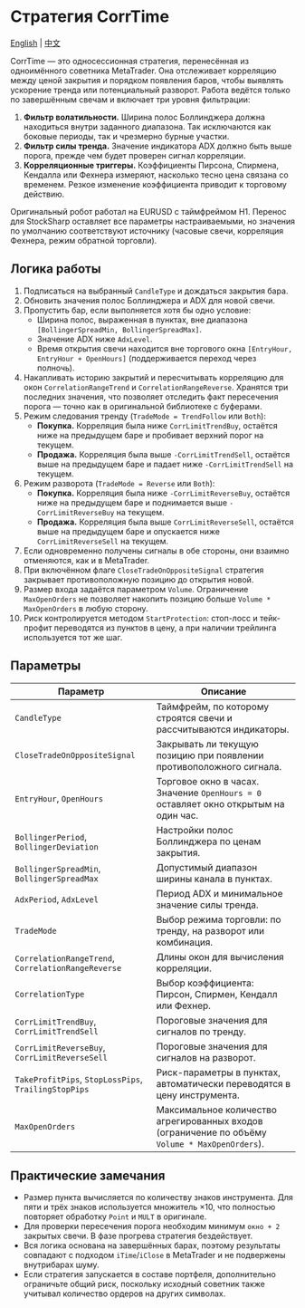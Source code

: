 # Стратегия CorrTime
[English](README.md) | [中文](README_cn.md)

CorrTime — это односессионная стратегия, перенесённая из одноимённого советника MetaTrader. Она отслеживает корреляцию между ценой закрытия и порядком появления баров, чтобы выявлять ускорение тренда или потенциальный разворот. Работа ведётся только по завершённым свечам и включает три уровня фильтрации:

1. **Фильтр волатильности.** Ширина полос Боллинджера должна находиться внутри заданного диапазона. Так исключаются как боковые периоды, так и чрезмерно бурные участки.
2. **Фильтр силы тренда.** Значение индикатора ADX должно быть выше порога, прежде чем будет проверен сигнал корреляции.
3. **Корреляционные триггеры.** Коэффициенты Пирсона, Спирмена, Кендалла или Фехнера измеряют, насколько тесно цена связана со временем. Резкое изменение коэффициента приводит к торговому действию.

Оригинальный робот работал на EURUSD с таймфреймом H1. Перенос для StockSharp оставляет все параметры настраиваемыми, но значения по умолчанию соответствуют источнику (часовые свечи, корреляция Фехнера, режим обратной торговли).

## Логика работы

1. Подписаться на выбранный `CandleType` и дождаться закрытия бара.
2. Обновить значения полос Боллинджера и ADX для новой свечи.
3. Пропустить бар, если выполняется хотя бы одно условие:
   - Ширина полос, выраженная в пунктах, вне диапазона `[BollingerSpreadMin, BollingerSpreadMax]`.
   - Значение ADX ниже `AdxLevel`.
   - Время открытия свечи находится вне торгового окна `[EntryHour, EntryHour + OpenHours]` (поддерживается переход через полночь).
4. Накапливать историю закрытий и пересчитывать корреляцию для окон `CorrelationRangeTrend` и `CorrelationRangeReverse`. Хранятся три последних значения, что позволяет отследить факт пересечения порога — точно как в оригинальной библиотеке с буферами.
5. Режим следования тренду (`TradeMode = TrendFollow` или `Both`):
   - **Покупка.** Корреляция была ниже `CorrLimitTrendBuy`, остаётся ниже на предыдущем баре и пробивает верхний порог на текущем.
   - **Продажа.** Корреляция была выше `-CorrLimitTrendSell`, остаётся выше на предыдущем баре и падает ниже `-CorrLimitTrendSell` на текущем.
6. Режим разворота (`TradeMode = Reverse` или `Both`):
   - **Покупка.** Корреляция была ниже `-CorrLimitReverseBuy`, остаётся ниже на предыдущем баре и поднимается выше `-CorrLimitReverseBuy` на текущем.
   - **Продажа.** Корреляция была выше `CorrLimitReverseSell`, остаётся выше на предыдущем баре и опускается ниже `CorrLimitReverseSell` на текущем.
7. Если одновременно получены сигналы в обе стороны, они взаимно отменяются, как и в MetaTrader.
8. При включённом флаге `CloseTradeOnOppositeSignal` стратегия закрывает противоположную позицию до открытия новой.
9. Размер входа задаётся параметром `Volume`. Ограничение `MaxOpenOrders` не позволяет накопить позицию больше `Volume * MaxOpenOrders` в любую сторону.
10. Риск контролируется методом `StartProtection`: стоп-лосс и тейк-профит переводятся из пунктов в цену, а при наличии трейлинга используется тот же шаг.

## Параметры

| Параметр | Описание |
|----------|----------|
| `CandleType` | Таймфрейм, по которому строятся свечи и рассчитываются индикаторы. |
| `CloseTradeOnOppositeSignal` | Закрывать ли текущую позицию при появлении противоположного сигнала. |
| `EntryHour`, `OpenHours` | Торговое окно в часах. Значение `OpenHours = 0` оставляет окно открытым на один час. |
| `BollingerPeriod`, `BollingerDeviation` | Настройки полос Боллинджера по ценам закрытия. |
| `BollingerSpreadMin`, `BollingerSpreadMax` | Допустимый диапазон ширины канала в пунктах. |
| `AdxPeriod`, `AdxLevel` | Период ADX и минимальное значение силы тренда. |
| `TradeMode` | Выбор режима торговли: по тренду, на разворот или комбинация. |
| `CorrelationRangeTrend`, `CorrelationRangeReverse` | Длины окон для вычисления корреляции. |
| `CorrelationType` | Выбор коэффициента: Пирсон, Спирмен, Кендалл или Фехнер. |
| `CorrLimitTrendBuy`, `CorrLimitTrendSell` | Пороговые значения для сигналов по тренду. |
| `CorrLimitReverseBuy`, `CorrLimitReverseSell` | Пороговые значения для сигналов на разворот. |
| `TakeProfitPips`, `StopLossPips`, `TrailingStopPips` | Риск-параметры в пунктах, автоматически переводятся в цену инструмента. |
| `MaxOpenOrders` | Максимальное количество агрегированных входов (ограничение по объёму `Volume * MaxOpenOrders`). |

## Практические замечания

- Размер пункта вычисляется по количеству знаков инструмента. Для пяти и трёх знаков используется множитель ×10, что полностью повторяет обработку `Point` и `MULT` в оригинале.
- Для проверки пересечения порога необходим минимум `окно + 2` закрытых свечи. В фазе прогрева стратегия бездействует.
- Вся логика основана на завершённых барах, поэтому результаты совпадают с подходом `iTime`/`iClose` в MetaTrader и не подвержены внутрибарах шуму.
- Если стратегия запускается в составе портфеля, дополнительно ограничьте общий риск, поскольку исходный советник также учитывал количество ордеров на других символах.
